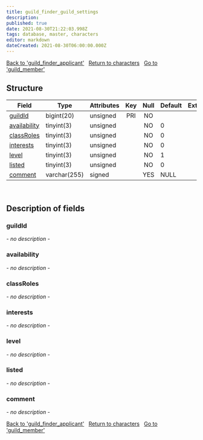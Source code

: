 ```yaml
---
title: guild_finder_guild_settings
description: 
published: true
date: 2021-08-30T21:22:03.998Z
tags: database, master, characters
editor: markdown
dateCreated: 2021-08-30T06:00:00.000Z
---
```


<a href="https://trinitycore.info/de/database/master/characters/guild_finder_applicant" class="mt-5 v-btn v-btn--depressed v-btn--flat v-btn--outlined theme--light v-size--default darkblue--text text--lighten-3"><span class="v-btn__content"><i aria-hidden="true" class="v-icon notranslate v-icon--left mdi mdi-arrow-left theme--light"></i><span>Back to 'guild_finder_applicant'</span></span></a>&nbsp;&nbsp;&nbsp;<a href="https://trinitycore.info/de/database/master/characters/home" class="mt-5 v-btn v-btn--depressed v-btn--flat v-btn--outlined theme--light v-size--default darkblue--text text--lighten-3"><span class="v-btn__content"><i aria-hidden="true" class="v-icon notranslate v-icon--left mdi mdi-home-outline theme--light"></i><span>Return to characters</span></span></a>&nbsp;&nbsp;&nbsp;<a href="https://trinitycore.info/de/database/master/characters/guild_member" class="mt-5 v-btn v-btn--depressed v-btn--flat v-btn--outlined theme--light v-size--default darkblue--text text--lighten-3"><span class="v-btn__content"><span>Go to 'guild_member'</span><i aria-hidden="true" class="v-icon notranslate v-icon--right mdi mdi-arrow-right theme--light"></i></span></a>

## Structure

| Field | Type | Attributes | Key | Null | Default | Extra | Comment |
| --- | --- | --- | :---: | :---: | --- | --- | --- |
| [guildId](#guildid) | bigint(20) | unsigned | PRI | NO |  |  |  |
| [availability](#availability) | tinyint(3) | unsigned |  | NO | 0 |  |  |
| [classRoles](#classroles) | tinyint(3) | unsigned |  | NO | 0 |  |  |
| [interests](#interests) | tinyint(3) | unsigned |  | NO | 0 |  |  |
| [level](#level) | tinyint(3) | unsigned |  | NO | 1 |  |  |
| [listed](#listed) | tinyint(3) | unsigned |  | NO | 0 |  |  |
| [comment](#comment) | varchar(255) | signed |  | YES | NULL |  |  |
&nbsp;
## Description of fields

### guildId
*- no description -*
&nbsp;

### availability
*- no description -*
&nbsp;

### classRoles
*- no description -*
&nbsp;

### interests
*- no description -*
&nbsp;

### level
*- no description -*
&nbsp;

### listed
*- no description -*
&nbsp;

### comment
*- no description -*
&nbsp;

<a href="https://trinitycore.info/de/database/master/characters/guild_finder_applicant" class="mt-5 v-btn v-btn--depressed v-btn--flat v-btn--outlined theme--light v-size--default darkblue--text text--lighten-3"><span class="v-btn__content"><i aria-hidden="true" class="v-icon notranslate v-icon--left mdi mdi-arrow-left theme--light"></i><span>Back to 'guild_finder_applicant'</span></span></a>&nbsp;&nbsp;&nbsp;<a href="https://trinitycore.info/de/database/master/characters/home" class="mt-5 v-btn v-btn--depressed v-btn--flat v-btn--outlined theme--light v-size--default darkblue--text text--lighten-3"><span class="v-btn__content"><i aria-hidden="true" class="v-icon notranslate v-icon--left mdi mdi-home-outline theme--light"></i><span>Return to characters</span></span></a>&nbsp;&nbsp;&nbsp;<a href="https://trinitycore.info/de/database/master/characters/guild_member" class="mt-5 v-btn v-btn--depressed v-btn--flat v-btn--outlined theme--light v-size--default darkblue--text text--lighten-3"><span class="v-btn__content"><span>Go to 'guild_member'</span><i aria-hidden="true" class="v-icon notranslate v-icon--right mdi mdi-arrow-right theme--light"></i></span></a>

